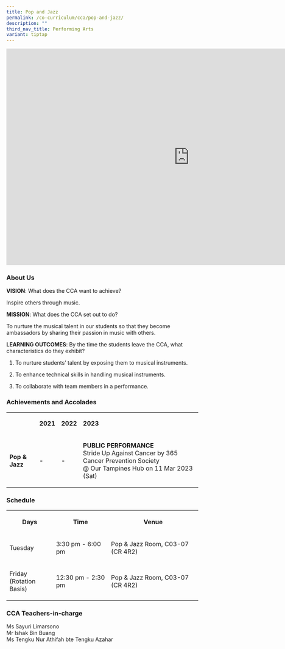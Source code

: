 ```yaml
---
title: Pop and Jazz
permalink: /co-curriculum/cca/pop-and-jazz/
description: ""
third_nav_title: Performing Arts
variant: tiptap
---
```

<div class="iframe-wrapper"><iframe height="569" width="960" allowfullscreen="true" frameborder="0" src="https://docs.google.com/presentation/d/1Ok4oqk5ojsZwK5cFiW18_or49KJVY_OE6zOx5lYaBs4/embed?start=true&amp;loop=true&amp;delayms=3000"></iframe></div><h3>About Us</h3><p><strong>VISION</strong>: What does the CCA want to achieve?&nbsp;</p><p>Inspire others through music.</p><p><strong>MISSION</strong>: What does the CCA set out to do?</p><p>To nurture the musical talent in our students so that they become ambassadors by sharing their passion in music with others.</p><p><strong>LEARNING OUTCOMES</strong>: By the time the students leave the CCA, what characteristics do they exhibit?</p><ol data-tight="true" class="tight"><li><p>To nurture students’ talent by exposing them to musical instruments.</p></li><li><p>To enhance technical skills in handling musical instruments.</p></li><li><p>To collaborate with team members in a performance.</p></li></ol><h3>Achievements and Accolades</h3><table><tbody><tr><td rowspan="1" colspan="1"><p><strong>&nbsp;</strong></p></td><td rowspan="1" colspan="1"><p><strong>2021</strong></p></td><td rowspan="1" colspan="1"><p><strong>2022</strong></p></td><td rowspan="1" colspan="1"><p><strong>2023</strong></p></td></tr><tr><td rowspan="1" colspan="1"><p><strong>Pop &amp; Jazz</strong></p></td><td rowspan="1" colspan="1"><p><strong>-</strong></p></td><td rowspan="1" colspan="1"><p><strong>-</strong></p></td><td rowspan="1" colspan="1"><p><strong>PUBLIC PERFORMANCE<br></strong>Stride Up Against Cancer by 365 Cancer Prevention Society<br>@ Our Tampines Hub on 11 Mar 2023 (Sat)</p></td></tr></tbody></table><h3>Schedule</h3><table><tbody><tr><th rowspan="1" colspan="1"><p>Days</p></th><th rowspan="1" colspan="1"><p>Time</p></th><th rowspan="1" colspan="1"><p>Venue</p></th></tr><tr><td rowspan="1" colspan="1"><p>Tuesday</p></td><td rowspan="1" colspan="1"><p>3:30 pm - 6:00 pm</p></td><td rowspan="1" colspan="1"><p>Pop &amp; Jazz Room, C03-07 (CR 4R2)</p></td></tr><tr><td rowspan="1" colspan="1"><p>Friday<br>(Rotation Basis)</p></td><td rowspan="1" colspan="1"><p>12:30 pm - 2:30 pm</p></td><td rowspan="1" colspan="1"><p>Pop &amp; Jazz Room, C03-07 (CR 4R2)</p></td></tr></tbody></table><h3>CCA Teachers-in-charge</h3><p>Ms Sayuri Limarsono<br>Mr Ishak Bin Buang<br>Ms Tengku Nur Athifah bte Tengku Azahar</p>
